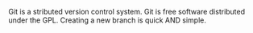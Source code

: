 Git is a stributed version control system.
Git is free software distributed under the GPL.
Creating a new branch is quick AND simple.
